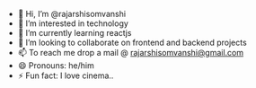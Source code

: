 - 👋 Hi, I’m @rajarshisomvanshi
- 👀 I’m interested in technology
- 🌱 I’m currently learning reactjs
- 💞️ I’m looking to collaborate on frontend and backend projects
- 📫 To reach me drop a mail @ rajarshisomvanshi@gmail.com
- 😄 Pronouns: he/him
- ⚡ Fun fact: I love cinema..

<!---
rajarshisomvanshi/rajarshisomvanshi is a ✨ special ✨ repository because its `README.md` (this file) appears on your GitHub profile.
You can click the Preview link to take a look at your changes.
--->
